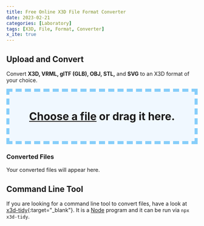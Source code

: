 ```yaml
---
title: Free Online X3D File Format Converter
date: 2023-02-21
categories: [Laboratory]
tags: [X3D, File, Format, Converter]
x_ite: true
---
```

<style>
#drop-zone {
  box-sizing: border-box;
  border: 8px dashed lightskyblue;
}

#drop-zone .center {
  padding: 3rem;
  text-align: center;
  font-size: 200%;
  font-weight: bold;
  margin: 0;
  background: aliceblue;
}

#convert-files,
#converting-files {
   display: none;
}

#drop-zone x3d-canvas,
#drop-zone input[type=file] {
  display: none;
}

#drop-zone a {
  border: none;
}

#drop-zone select {
  color: unset;
  position: relative;
  top: -6px;
}
</style>

<script defer src="https://create3000.github.io/media/laboratory/l-system/FileSaver.js-2.0.0/dist/FileSaver.min.js"></script>
<script defer>
$(() =>
{
   $("#drop-zone") .on ("dragover", event =>
   {
      event .stopPropagation ();
      event .preventDefault ();

      event .originalEvent .dataTransfer .dropEffect = "copy";
   });

   $("#drop-zone") .on ("drop", event =>
   {
      event .stopPropagation ();
      event .preventDefault ();

      read (event .originalEvent .dataTransfer .files);
   });

   $("#open-files a") .on ("click", event =>
   {
      const input = $("<input></input>")
         .attr ("type", "file")
         .appendTo ($("#open-files"));

      input .on ("change", event =>
      {
         read (event .target .files);
         input .remove ();
      });

      input .trigger ("click");
      return false;
   });

   function read (files)
   {
      read .files = [... files];

      $("#open-files") .hide ();
      $("#convert-files") .show ();
   }

   $("#convert-files a") .on ("click", event =>
   {
      $("#convert-files") .hide ();
      $("#converting-files") .show ();

      convert ($("#drop-zone select") .val (), read .files);

      return false;
   });

   const formats = {
      "XML":  ["model/x3d+xml",  ".x3d",  "toXMLString"],
      "VRML": ["model/x3d+vrml", ".x3dv", "toVRMLString"],
      "JSON": ["model/x3d+json", ".x3dj", "toJSONString"],
   };

   async function convert (encoding, files)
   {
      const [mimeType, extension, toString] = formats [encoding];

      for (const file of files)
      {
         try
         {
            const
               Browser = X3D .createBrowser () .browser,
               url     = URL .createObjectURL (file);

            Browser .endUpdate ();
            Browser .setBrowserOption ("PrimitiveQuality", "HIGH");
            Browser .setBrowserOption ("TextureQuality",   "HIGH");

            await Browser .loadURL (new X3D .MFString (url));

            Browser .currentScene .setMetaData ("converter", `${Browser .name} V${Browser .version}, ${Browser .providerUrl}`);
            Browser .currentScene .setMetaData ("converted", new Date () .toUTCString ());

            link (mimeType, file .name .replace (/\.[^.]+$/, "") + extension, Browser .currentScene [toString] ());
         }
         catch (error)
         {
            console .error (error);
         }
      }

      $("#converting-files") .hide ();
      $("#open-files") .show ();
   }

   function link (mimeType, name, x3dSyntax)
   {
      const a = $("<a></a>")
         .text (name)
         .attr ("href", "#")
         .on ("click", download .bind (null, mimeType, name, x3dSyntax));

      $("<li></li>") .append (a) .appendTo ($("#download-links"));
   }

   function download (mimeType, name, x3dSyntax)
   {
      const blob = new Blob ([x3dSyntax], { type: `${mimeType};charset=utf-8` });

      saveAs (blob, name);

      return false;
   }
});
</script>

## Upload and Convert

Convert **X3D, VRML, glTF (GLB), OBJ, STL,** and **SVG** to an X3D format of your choice.

<div id="drop-zone">
   <p id="open-files" class="center">
      <a href="#">Choose a file</a> or drag it here.
      <input type="file" />
   </p>
   <p id="convert-files" class="center">
      <a href="#">Convert file to ...</a>
      <select>
         <option value="XML" selected>X3D XML Encoding</option>
         <option value="VRML">X3D VRML Encoding</option>
         <option value="JSON">X3D JSON Encoding</option>
      </select>
   </p>
   <p id="converting-files" class="center">
      Converting files ...
   </p>
</div>

### Converted Files

Your converted files will appear here.

<ul id="download-links"></ul>

## Command Line Tool

If you are looking for a command line tool to convert files, have a look at [x3d-tidy](https://www.npmjs.com/package/x3d-tidy){:target="_blank"}. It is a [Node](https://nodejs.org/) program and it can be run via `npx x3d-tidy`.
